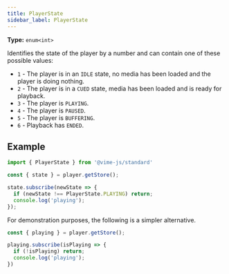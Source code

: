 ```yaml
---
title: PlayerState
sidebar_label: PlayerState
---
```


**Type:** `enum<int>`

Identifies the state of the player by a number and can contain one of these possible values:

- `1` - The player is in an `IDLE` state, no media has been loaded and the player is doing nothing.
- `2` - The player is in a `CUED` state, media has been loaded and is ready for playback.
- `3` - The player is `PLAYING`.
- `4` - The player is `PAUSED`.
- `5` - The player is `BUFFERING`.
- `6` - Playback has `ENDED`.

## Example

```js
import { PlayerState } from '@vime-js/standard'

const { state } = player.getStore();

state.subscribe(newState => {
  if (newState !== PlayerState.PLAYING) return;
  console.log('playing');
});
```

For demonstration purposes, the following is a simpler alternative.

```js
const { playing } = player.getStore();

playing.subscribe(isPlaying => {
  if (!isPlaying) return;
  console.log('playing');
})
```